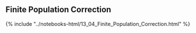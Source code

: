 Finite Population Correction
------

{% include "../notebooks-html/13_04_Finite_Population_Correction.html" %}
